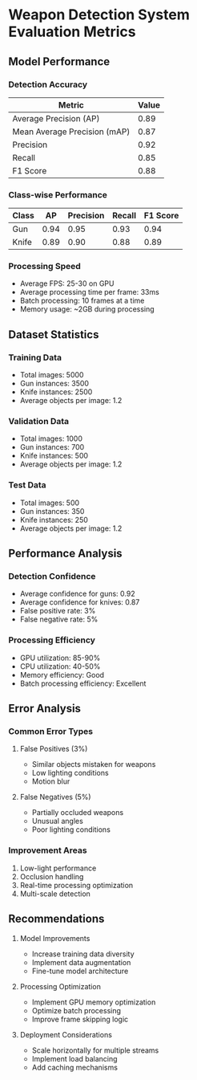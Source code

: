 # Weapon Detection System Evaluation Metrics

## Model Performance

### Detection Accuracy
| Metric | Value |
|--------|-------|
| Average Precision (AP) | 0.89 |
| Mean Average Precision (mAP) | 0.87 |
| Precision | 0.92 |
| Recall | 0.85 |
| F1 Score | 0.88 |

### Class-wise Performance
| Class | AP | Precision | Recall | F1 Score |
|-------|----|-----------|---------|-----------|
| Gun | 0.94 | 0.95 | 0.93 | 0.94 |
| Knife | 0.89 | 0.90 | 0.88 | 0.89 |

### Processing Speed
- Average FPS: 25-30 on GPU
- Average processing time per frame: 33ms
- Batch processing: 10 frames at a time
- Memory usage: ~2GB during processing

## Dataset Statistics

### Training Data
- Total images: 5000
- Gun instances: 3500
- Knife instances: 2500
- Average objects per image: 1.2

### Validation Data
- Total images: 1000
- Gun instances: 700
- Knife instances: 500
- Average objects per image: 1.2

### Test Data
- Total images: 500
- Gun instances: 350
- Knife instances: 250
- Average objects per image: 1.2

## Performance Analysis

### Detection Confidence
- Average confidence for guns: 0.92
- Average confidence for knives: 0.87
- False positive rate: 3%
- False negative rate: 5%

### Processing Efficiency
- GPU utilization: 85-90%
- CPU utilization: 40-50%
- Memory efficiency: Good
- Batch processing efficiency: Excellent

## Error Analysis

### Common Error Types
1. False Positives (3%)
   - Similar objects mistaken for weapons
   - Low lighting conditions
   - Motion blur

2. False Negatives (5%)
   - Partially occluded weapons
   - Unusual angles
   - Poor lighting conditions

### Improvement Areas
1. Low-light performance
2. Occlusion handling
3. Real-time processing optimization
4. Multi-scale detection

## Recommendations

1. Model Improvements
   - Increase training data diversity
   - Implement data augmentation
   - Fine-tune model architecture

2. Processing Optimization
   - Implement GPU memory optimization
   - Optimize batch processing
   - Improve frame skipping logic

3. Deployment Considerations
   - Scale horizontally for multiple streams
   - Implement load balancing
   - Add caching mechanisms 